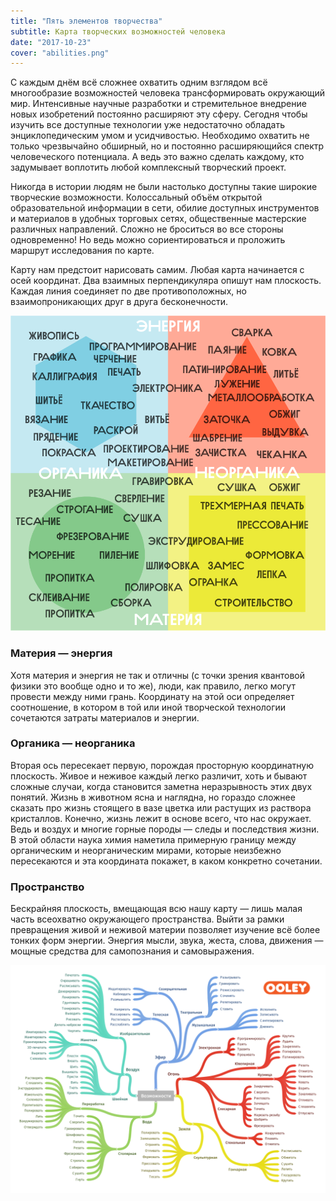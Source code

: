 ```yaml
---
title: "Пять элементов творчества"
subtitle: Карта творческих возможностей человека
date: "2017-10-23"
cover: "abilities.png"
---
```


С каждым днём всё сложнее охватить одним взглядом всё многообразие возможностей человека трансформировать окружающий мир. Интенсивные научные разработки и стремительное внедрение новых изобретений постоянно расширяют эту сферу. Сегодня чтобы изучить все доступные технологии уже недостаточно обладать энциклопедическим умом и усидчивостью. Необходимо охватить не только чрезвычайно обширный, но и постоянно расширяющийся спектр человеческого потенциала. А ведь это важно сделать каждому, кто задумывает воплотить любой комплексный творческий проект.

Никогда в истории людям не были настолько доступны такие широкие творческие возможности. Колоссальный объём открытой образовательной информации в сети, обилие доступных инструментов и материалов в удобных торговых сетях, общественные мастерские различных направлений. Сложно не броситься во все стороны одновременно! Но ведь можно сориентироваться и проложить маршрут исследования по карте.

Карту нам предстоит нарисовать самим. Любая карта начинается с осей координат. Два взаимных перпендикуляра опишут нам плоскость. Каждая линия соединяет по две противоположных, но взаимопроникающих друг в друга бесконечности.

![](./chart.png)

### Материя — энергия

Хотя материя и энергия не так и отличны (с точки зрения квантовой физики это вообще одно и то же), люди, как правило, легко могут провести между ними грань. Координату на этой оси определяет соотношение, в котором в той или иной творческой технологии сочетаются затраты материалов и энергии.

### Органика — неорганика

Вторая ось пересекает первую, порождая просторную координатную плоскость. Живое и неживое каждый легко различит, хоть и бывают сложные случаи, когда становится заметна неразрывность этих двух понятий. Жизнь в животном ясна и наглядна, но гораздо сложнее сказать про жизнь стоящего в вазе цветка или растущих из раствора кристаллов. Конечно, жизнь лежит в основе всего, что нас окружает. Ведь и воздух и многие горные породы — следы и последствия жизни. В этой области наука химия наметила примерную границу между органическим и неорганическим мирами, которые неизбежно пересекаются и эта координата покажет, в каком конкретно сочетании.

### Пространство

Бескрайняя плоскость, вмещающая всю нашу карту — лишь малая часть всеохватно окружающего пространства. Выйти за рамки превращения живой и неживой материи позволяет изучение всё более тонких форм энергии. Энергия мысли, звука, жеста, слова, движения — мощные средства для самопознания и самовыражения.

![](./abilities.png)
